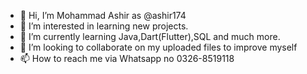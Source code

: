 - 👋 Hi, I’m Mohammad Ashir as @ashir174 
- 👀 I’m interested in learning new projects.
- 🌱 I’m currently learning Java,Dart(Flutter),SQL and much more.
- 💞️ I’m looking to collaborate on my uploaded files to improve myself
- 📫 How to reach me via Whatsapp no 0326-8519118

<!---
ashir174/ashir174 is a ✨ special ✨ repository because its `README.md` (this file) appears on your GitHub profile.
You can click the Preview link to take a look at your changes.
--->
